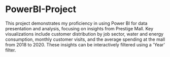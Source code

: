 # PowerBI-Project
This project demonstrates my proficiency in using Power BI for data presentation and analysis, focusing on insights from Prestige Mall. Key visualizations include customer distribution by job sector, water and energy consumption, monthly customer visits, and the average spending at the mall from 2018 to 2020. These insights can be interactively filtered using a 'Year' filter.
